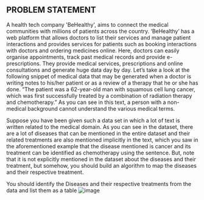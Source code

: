 
## PROBLEM STATEMENT
A health tech company 'BeHealthy', aims to connect the medical communities with millions of patients across the country. ‘BeHealthy’ has a web platform that allows doctors to list their services and manage patient interactions and provides services for patients such as booking interactions with doctors and ordering medicines online. Here, doctors can easily organise appointments, track past medical records and provide e-prescriptions. They provide medical services, prescriptions and online consultations and generate huge data day by day.
Let’s take a look at the following snippet of medical data that may be generated when a doctor is writing notes to his/her patient or as a review of a therapy that he or she has done.
“The patient was a 62-year-old man with squamous cell lung cancer, which was first successfully treated by a combination of radiation therapy and chemotherapy.”
As you can see in this text, a person with a non-medical background cannot understand the various medical terms.

Suppose you have been given such a data set in which a lot of text is written related to the medical domain. As you can see in the dataset, there are a lot of diseases that can be mentioned in the entire dataset and their related treatments are also mentioned implicitly in the text, which you saw in the aforementioned example that the disease mentioned is cancer and its treatment can be identified as chemotherapy using the sentence.
But, note that it is not explicitly mentioned in the dataset about the diseases and their treatment, but somehow, you should build an algorithm to map the diseases and their respective treatment.

You should identify the Diseases and their respective treatments from the data and list them as a table
![image](https://user-images.githubusercontent.com/56822829/138415785-93dc11c0-dffe-4bc0-b939-15bb6600fb78.png)

